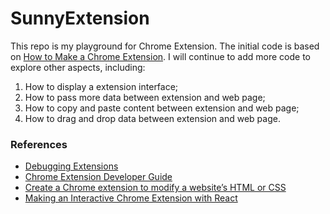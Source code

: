 # SunnyExtension

This repo is my playground for Chrome Extension. The initial code is based on [How to Make a Chrome Extension](https://thoughtbot.com/blog/how-to-make-a-chrome-extension). I will continue to add more code to explore other aspects, including: 

1) How to display a extension interface;
2) How to pass more data between extension and web page; 
3) How to copy and paste content between extension and web page; 
4) How to drag and drop data between extension and web page. 


### References
* [Debugging Extensions](https://developer.chrome.com/extensions/tut_debugging)
* [Chrome Extension Developer Guide](https://developer.chrome.com/extensions/devguide)
* [Create a Chrome extension to modify a website’s HTML or CSS](https://blog.lateral.io/2016/04/create-chrome-extension-modify-websites-html-css/)
* [Making an Interactive Chrome Extension with React](https://blog.usejournal.com/making-an-interactive-chrome-extension-with-react-524483d7aa5d)

